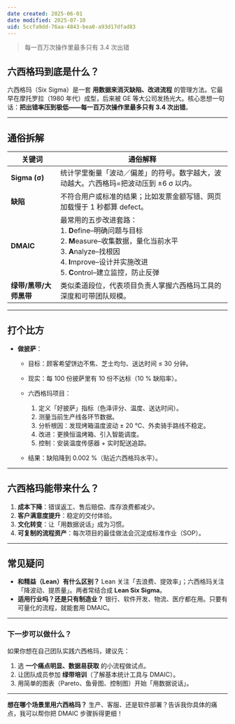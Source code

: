 ```yaml
---
date created: 2025-06-01
date modified: 2025-07-10
uid: 5ccfa9dd-76aa-4843-bea0-a93d17dfad83
---
```

> 每一百万次操作里最多只有 3.4 次出错

## 六西格玛到底是什么？

六西格玛（Six Sigma）是一套 **用数据来消灭缺陷、改进流程** 的管理方法。它最早在摩托罗拉（1980 年代）成型，后来被 GE 等大公司发扬光大。核心思想一句话：**把出错率压到极低——每一百万次操作里最多只有 3.4 次出错**。

---

## 通俗拆解

| 关键词            | 通俗解释                                                                                                                                                     |
| -------------- | -------------------------------------------------------------------------------------------------------------------------------------------------------- |
| **Sigma (σ)**  | 统计学里衡量「波动／偏差」的符号。数字越大，波动越大。六西格玛=把波动压到 ±6 σ 以内。|
| **缺陷**         | 不符合用户或标准的结果；比如发票金额写错、网页加载慢于 1 秒都算 defect。|
| **DMAIC**      | 最常用的五步改进套路：<br>1. **D**efine–明确问题与目标<br>2. **M**easure–收集数据，量化当前水平<br>3. **A**nalyze–找根因<br>4. **I**mprove–设计并实施改进<br>5. **C**ontrol–建立监控，防止反弹 |
| **绿带/黑带/大师黑带** | 类似柔道段位，代表项目负责人掌握六西格玛工具的深度和可带团队规模。|

---

## 打个比方

* **做披萨**：

  * 目标：顾客希望饼边不焦、芝士均匀、送达时间 ≤ 30 分钟。
  * 现实：每 100 份披萨里有 10 份不达标（10 % 缺陷率）。
  * 六西格玛项目：

    1. 定义「好披萨」指标（色泽评分、温度、送达时间）。
    2. 测量当前生产线各环节数据。
    3. 分析根因：发现烤箱温度波动 ± 20 ℃、外卖骑手路线不稳定。
    4. 改进：更换恒温烤箱、引入智能调度。
    5. 控制：安装温度传感器 + 实时配送追踪。
  * 结果：缺陷降到 0.002 %（贴近六西格玛水平）。

---

## 六西格玛能带来什么？

1. **成本下降**：错误返工、售后赔偿、库存浪费都减少。
2. **客户满意度提升**：稳定的交付体验。
3. **文化转变**：让「用数据说话」成为习惯。
4. **可复制的流程资产**：每次项目的最佳做法会沉淀成标准作业（SOP）。

---

## 常见疑问
* **和精益（Lean）有什么区别？**
  Lean 关注「去浪费、提效率」；六西格玛关注「降波动、提质量」。两者常结合成 **Lean Six Sigma**。
* **适用行业吗？还是只有制造业？**
  银行、软件开发、物流、医疗都在用。只要有可量化的流程，就能套用 DMAIC。

---

### 下一步可以做什么？

如果你想在自己团队实践六西格玛，建议先：

1. 选 **一个痛点明显、数据易获取** 的小流程做试点。
2. 让团队成员参加 **绿带培训**（了解基本统计工具与 DMAIC）。
3. 用简单的图表（Pareto、鱼骨图、控制图）开始「用数据说话」。

---

**想在哪个场景里用六西格玛？** 生产、客服、还是软件部署？告诉我你具体的痛点，我可以帮你把 DMAIC 步骤拆得更细！
